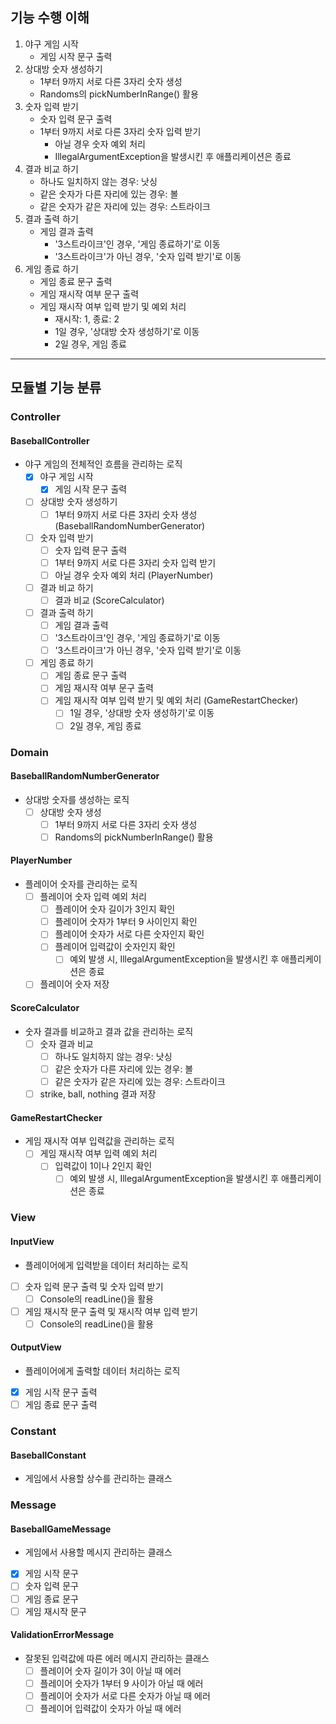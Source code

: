 ## 기능 수행 이해
1. 야구 게임 시작
   - 게임 시작 문구 출력
2. 상대방 숫자 생성하기 
   - 1부터 9까지 서로 다른 3자리 숫자 생성
   - Randoms의 pickNumberInRange() 활용
3. 숫자 입력 받기
   - 숫자 입력 문구 출력
   - 1부터 9까지 서로 다른 3자리 숫자 입력 받기
     - 아닐 경우 숫자 예외 처리 
     - IllegalArgumentException을 발생시킨 후 애플리케이션은 종료
4. 결과 비교 하기
   - 하나도 일치하지 않는 경우: 낫싱
   - 같은 숫자가 다른 자리에 있는 경우: 볼
   - 같은 숫자가 같은 자리에 있는 경우: 스트라이크
5. 결과 출력 하기
   - 게임 결과 출력
     - '3스트라이크'인 경우, '게임 종료하기'로 이동
     - '3스트라이크'가 아닌 경우, '숫자 입력 받기'로 이동 
6. 게임 종료 하기
   - 게임 종료 문구 출력
   - 게임 재시작 여부 문구 출력
   - 게임 재시작 여부 입력 받기 및 예외 처리
     - 재시작: 1, 종료: 2
     - 1일 경우, '상대방 숫자 생성하기'로 이동
     - 2일 경우, 게임 종료
---   
## 모듈별 기능 분류
### Controller
#### BaseballController
- 야구 게임의 전체적인 흐름을 관리하는 로직
    -[x] 야구 게임 시작
      - [x] 게임 시작 문구 출력
    -[ ] 상대방 숫자 생성하기
      - [ ] 1부터 9까지 서로 다른 3자리 숫자 생성(BaseballRandomNumberGenerator)
    -[ ] 숫자 입력 받기
      - [ ] 숫자 입력 문구 출력
      - [ ] 1부터 9까지 서로 다른 3자리 숫자 입력 받기
      - [ ] 아닐 경우 숫자 예외 처리 (PlayerNumber)
    -[ ] 결과 비교 하기
      - [ ] 결과 비교 (ScoreCalculator)
    -[ ] 결과 출력 하기
      - [ ] 게임 결과 출력
      - [ ] '3스트라이크'인 경우, '게임 종료하기'로 이동 
      -[ ] '3스트라이크'가 아닌 경우, '숫자 입력 받기'로 이동
    -[ ] 게임 종료 하기
      - [ ] 게임 종료 문구 출력
      - [ ] 게임 재시작 여부 문구 출력
      - [ ] 게임 재시작 여부 입력 받기 및 예외 처리 (GameRestartChecker)
        - [ ] 1일 경우, '상대방 숫자 생성하기'로 이동
        - [ ] 2일 경우, 게임 종료
### Domain
#### BaseballRandomNumberGenerator
- 상대방 숫자를 생성하는 로직
  - [ ] 상대방 숫자 생성
    - [ ] 1부터 9까지 서로 다른 3자리 숫자 생성
    - [ ] Randoms의 pickNumberInRange() 활용
#### PlayerNumber
- 플레이어 숫자를 관리하는 로직
  - [ ] 플레이어 숫자 입력 예외 처리
    - [ ] 플레이어 숫자 길이가 3인지 확인
    - [ ] 플레이어 숫자가 1부터 9 사이인지 확인
    - [ ] 플레이어 숫자가 서로 다른 숫자인지 확인
    - [ ] 플레이어 입력값이 숫자인지 확인
      - [ ] 예외 발생 시, IllegalArgumentException을 발생시킨 후 애플리케이션은 종료
  - [ ] 플레이어 숫자 저장
#### ScoreCalculator
- 숫자 결과를 비교하고 결과 값을 관리하는 로직
  - [ ] 숫자 결과 비교
    - [ ] 하나도 일치하지 않는 경우: 낫싱
    - [ ] 같은 숫자가 다른 자리에 있는 경우: 볼
    - [ ] 같은 숫자가 같은 자리에 있는 경우: 스트라이크
  - [ ] strike, ball, nothing 결과 저장
#### GameRestartChecker
- 게임 재시작 여부 입력값을 관리하는 로직
  - [ ] 게임 재시작 여부 입력 예외 처리
    - [ ] 입력값이 1이나 2인지 확인
      - [ ] 예외 발생 시, IllegalArgumentException을 발생시킨 후 애플리케이션은 종료

### View 
#### InputView 
- 플레이어에게 입력받을 데이터 처리하는 로직
- [ ] 숫자 입력 문구 출력 및 숫자 입력 받기
  - [ ] Console의 readLine()을 활용
-[ ] 게임 재시작 문구 출력 및 재시작 여부 입력 받기
  - [ ] Console의 readLine()을 활용
#### OutputView
- 플레이어에게 출력할 데이터 처리하는 로직
- [x] 게임 시작 문구 출력
- [ ] 게임 종료 문구 출력

### Constant
#### BaseballConstant
- 게임에서 사용할 상수를 관리하는 클래스

### Message
#### BaseballGameMessage
- 게임에서 사용할 메시지 관리하는 클래스
- [x] 게임 시작 문구
- [ ] 숫자 입력 문구
- [ ] 게임 종료 문구
- [ ] 게임 재시작 문구
#### ValidationErrorMessage
- 잘못된 입력값에 따른 에러 메시지 관리하는 클래스
  - [ ] 플레이어 숫자 길이가 3이 아닐 때 에러
  - [ ] 플레이어 숫자가 1부터 9 사이가 아닐 때 에러
  - [ ] 플레이어 숫자가 서로 다른 숫자가 아닐 때 에러
  - [ ] 플레이어 입력값이 숫자가 아닐 때 에러
